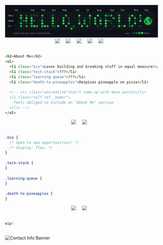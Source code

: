 <!-- Credits to Devicon (https://devicon.dev/) for icons used throughout! -->
<link rel="stylesheet" href="https://cdn.jsdelivr.net/gh/devicons/devicon@v2.15.1/devicon.min.css">

<!-- Custom "Hello, World!" Banner (Made with Canva) -->
<img src="hello-world-banner.png" alt="'Hello, World!' Banner">

<!-- "Base"/HTML-related Stack: VS Code, Bash, HTML, Git, Markdown -->
<div align="center">
  <img width="52px" src="https://cdn.jsdelivr.net/gh/devicons/devicon/icons/vscode/vscode-original.svg" />
  &nbsp; &nbsp;

  <img width="52px" src="https://cdn.jsdelivr.net/gh/devicons/devicon/icons/git/git-plain.svg" />
  &nbsp; &nbsp;

  <img width="57px" src="https://cdn.jsdelivr.net/gh/devicons/devicon/icons/html5/html5-plain-wordmark.svg">
  &nbsp; &nbsp;

  <img width="57px" color="white" src="https://upload.wikimedia.org/wikipedia/commons/thumb/7/71/Antu_text-x-markdown.svg/1024px-Antu_text-x-markdown.svg.png">
  &nbsp; &nbsp;

  <img width="55px" src="https://cdn.jsdelivr.net/gh/devicons/devicon/icons/bash/bash-plain.svg">
  &nbsp; &nbsp;
</div>

<br>

```html
<h2>About Me</h2>
<ul>
  <li class="bio">Loves building and breaking stuff in equal measure!</li>
  <li class="tech-stack">???</li>
  <li class="learning-queue">???</li>
  <li class="death-to-pineapples">Despises pineapple on pizza</li>

  <!-- <li class="uncreative">Can't come up with more points</li>
  <li class="self-ref__humor">
    Feels obliged to include an "About Me" section
  </li> -->
</ul>
```

<!-- "Styling"/CSS-related Stack: Draw.io, CSS, Sass -->
<div align="center">
  <!-- To-DO: Add Draw.io logo (?) -->

  <img width="55px" src="https://cdn.jsdelivr.net/gh/devicons/devicon/icons/css3/css3-plain-wordmark.svg">
  &nbsp; &nbsp;

  <img width="55px" src="https://cdn.jsdelivr.net/gh/devicons/devicon/icons/sass/sass-original.svg">
  &nbsp; &nbsp;
</div>
<br>

```css
.bio {
  /* Open to new opportunities? */
  /* display: flex; */
}

.tech-stack {
}

.learning-queue {
}

.death-to-pineapples {
}
```

<!-- "Programming"/JavaScript-related Stack: C++, C#, Python, JavaScript -->
<div align="center">
  
  <!-- TO-DO: Add C++ and C# icons? -->
  
  <img width="55px" src="https://cdn.jsdelivr.net/gh/devicons/devicon/icons/javascript/javascript-plain.svg" />
  &nbsp; &nbsp;

  <img width="55px" src="https://cdn.jsdelivr.net/gh/devicons/devicon/icons/python/python-original.svg" />
  &nbsp; &nbsp;
</div>
<br>

```js
wip!

```

<!-- Miscellaneous Stack: ??? -->
<div align="center">

</div>
<br>

<!-- Custom Contact Info Banner (Made with Canva) -->
<img src="contact-info-design.png" alt="Contact Info Banner">

<!-- CSS code explaining more specifics, adding "flavour" and "styling" to simple and bland HTML stuff from top
style classes from above html!!! -->
<!-- JavaScript to explain functionality (projects, future improvements, learning)-->
<!-- Chaos engineering, custom gifs, open source contributer, professional yak shaver, cloud tech  -->
<!-- 1. About me (HTML)
1. Tech stack (CSS)
2. Learning Queue (JavaScript?)
3. Contact info (github activity overview design?) -->
